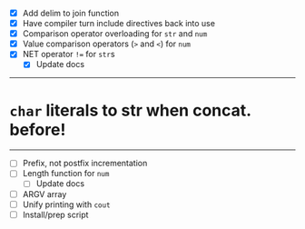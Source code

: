 - [x] Add delim to join function
- [x] Have compiler turn include directives back into use
- [x] Comparison operator overloading for `str` and `num`
- [x] Value comparison operators (`>` and `<`) for `num`
- [x] NET operator `!=` for `str`s
  - [x] Update docs
---
# `char` literals to str when concat. before!
---
- [ ] Prefix, not postfix incrementation
- [ ] Length function for `num`
  - [ ] Update docs
- [ ] ARGV array
- [ ] Unify printing with `cout`
- [ ] Install/prep script
